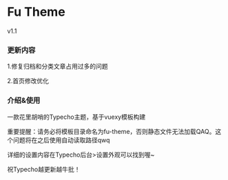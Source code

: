 # Fu Theme

v1.1

### 更新内容

1.修复归档和分类文章占用过多的问题

2.首页修改优化

### 介绍&使用

一款花里胡哨的Typecho主题，基于vuexy模板构建

重要提醒：请务必将模板目录命名为fu-theme，否则静态文件无法加载QAQ。这个问题将在之后使用自动读取路径qwq

详细的设置内容在Typecho后台>设置外观可以找到喔~

祝Typecho越更新越牛批！